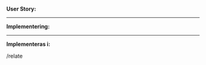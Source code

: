 **User Story:**

_________________________________________________________________________________________________________________________________

**Implementering:** 

_________________________________________________________________________________________________________________________________

**Implementeras i:**

/relate

